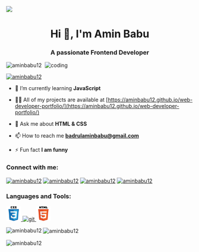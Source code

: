 <img src="https://encrypted-tbn0.gstatic.com/images?q=tbn:ANd9GcTVbWdc_oA0LHbaDHIgeUL3xDBOrvTTVXS2prr5wLHB9w&s">
<h1 align="center">Hi 👋, I'm Amin Babu</h1>
<h3 align="center">A passionate Frontend Developer</h3>
<img align="right" alt="coding" width="400" src="https://lordicon.com/icons/wired/flat/743-web-code.gif">

<p align="left"> <img src="https://komarev.com/ghpvc/?username=aminbabu12&label=Profile%20views&color=0e75b6&style=flat" alt="aminbabu12" /> </p>

<p align="left"> <a href="https://twitter.com/aminbabu12" target="blank"><img src="https://img.shields.io/twitter/follow/aminbabu12?logo=twitter&style=for-the-badge" alt="aminbabu12" /></a> </p>

- 🌱 I’m currently learning **JavaScript**

- 👨‍💻 All of my projects are available at [https://aminbabu12.github.io/web-developer-portfolio/](https://aminbabu12.github.io/web-developer-portfolio/)

- 💬 Ask me about **HTML & CSS**

- 📫 How to reach me **badrulaminbabu@gmail.com**

- ⚡ Fun fact **I am funny**

<h3 align="left">Connect with me:</h3>
<p align="left">
<a href="https://twitter.com/aminbabu12" target="blank"><img align="center" src="https://raw.githubusercontent.com/rahuldkjain/github-profile-readme-generator/master/src/images/icons/Social/twitter.svg" alt="aminbabu12" height="30" width="40" /></a>
<a href="https://linkedin.com/in/aminbabu12" target="blank"><img align="center" src="https://raw.githubusercontent.com/rahuldkjain/github-profile-readme-generator/master/src/images/icons/Social/linked-in-alt.svg" alt="aminbabu12" height="30" width="40" /></a>
<a href="https://fb.com/aminbabu12" target="blank"><img align="center" src="https://raw.githubusercontent.com/rahuldkjain/github-profile-readme-generator/master/src/images/icons/Social/facebook.svg" alt="aminbabu12" height="30" width="40" /></a>
<a href="https://instagram.com/aminbabu12" target="blank"><img align="center" src="https://raw.githubusercontent.com/rahuldkjain/github-profile-readme-generator/master/src/images/icons/Social/instagram.svg" alt="aminbabu12" height="30" width="40" /></a>
</p>

<h3 align="left">Languages and Tools:</h3>
<p align="left"> <a href="https://www.w3schools.com/css/" target="_blank" rel="noreferrer"> <img src="https://raw.githubusercontent.com/devicons/devicon/master/icons/css3/css3-original-wordmark.svg" alt="css3" width="40" height="40"/> </a> <a href="https://git-scm.com/" target="_blank" rel="noreferrer"> <img src="https://www.vectorlogo.zone/logos/git-scm/git-scm-icon.svg" alt="git" width="40" height="40"/> </a> <a href="https://www.w3.org/html/" target="_blank" rel="noreferrer"> <img src="https://raw.githubusercontent.com/devicons/devicon/master/icons/html5/html5-original-wordmark.svg" alt="html5" width="40" height="40"/> </a> </p>

<p><img align="left" src="https://github-readme-stats.vercel.app/api/top-langs?username=aminbabu12&show_icons=true&locale=en&layout=compact" alt="aminbabu12" /></p>

<p>&nbsp;<img align="center" src="https://github-readme-stats.vercel.app/api?username=aminbabu12&show_icons=true&locale=en" alt="aminbabu12" /></p>

<p><img align="center" src="https://github-readme-streak-stats.herokuapp.com/?user=aminbabu12&" alt="aminbabu12" /></p>
